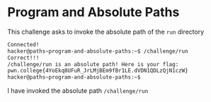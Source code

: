 # Program and Absolute Paths
This challenge asks to invoke the absolute path of the `run` directory
```bash
Connected!
hacker@paths~program-and-absolute-paths:~$ /challenge/run
Correct!!!
/challenge/run is an absolute path! Here is your flag:
pwn.college{4YoEkq8UFuR_JrLMjBEm9fBr1LE.dVDN1QDLzQjN1czW}
hacker@paths~program-and-absolute-paths:~$
```
I have invoked the absolute path `/challenge/run`
